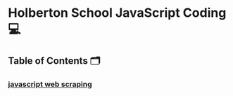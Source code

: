 # **Holberton School JavaScript Coding** :computer:

## **Table of Contents** :card_index_dividers:

### [javascript web scraping](https://github.com/Qcarvalhooliveira/holbertonschool-javascript-coding/tree/master/javascript-web_scraping)
